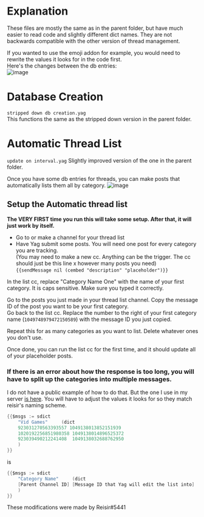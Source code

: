 # Explanation
These files are mostly the same as in the parent folder, but have much easier to read code and slightly different dict names. They are not backwards compatible with the other version of thread management.

If you wanted to use the emoji addon for example, you would need to rewrite the values it looks for in the code first.    
Here's the changes between the db entries:    
![image](https://user-images.githubusercontent.com/20410737/206024168-52ddb57e-3b63-4d3c-a94b-52a6eb445f91.png)

# Database Creation
`stripped down db creation.yag`    
This functions the same as the stripped down version in the parent folder.

# Automatic Thread List
`update on interval.yag`
Slightly improved version of the one in the parent folder.

Once you have some db entries for threads, you can make posts that automatically lists them all by category.
![image](https://user-images.githubusercontent.com/20410737/206024814-7fd6e270-8450-45b8-a920-04b21accf21a.png)

## Setup the Automatic thread list
**The VERY FIRST time you run this will take some setup. After that, it will just work by itself.**

- Go to or make a channel for your thread list    
- Have Yag submit some posts. You will need one post for every category you are tracking.     
(You may need to make a new cc. Anything can be the trigger. The cc should just be this line x however many posts you need)    
`{{sendMessage nil (cembed "description" "placeholder")}}`

In the list cc, replace "Category Name One" with the name of your first category. It is caps sensitive. Make sure you typed it correctly.

Go to the posts you just made in your thread list channel. Copy the message ID of the post you want to be your first category.    
Go back to the list cc. Replace the number to the right of your first category name (`1049748979472150589`) with the message ID you just copied.     

Repeat this for as many categories as you want to list. Delete whatever ones you don't use.

Once done, you can run the list cc for the first time, and it should update all of your placeholder posts.

### If there is an error about how the response is too long, you will have to split up the categories into multiple messages.

I do not have a public example of how to do that. But the one I use in my server [is here](https://github.com/FravBox/YagCCs/blob/main/z_server%20backups/thread%20control/Auto%20updating%20thread%20list/part%202.yag). You will have to adjust the values it looks for so they match reisir's naming scheme.     

```go
{{$msgs := sdict
	"Vid Games"     (dict
    923031270563393557 1049138013852151939
    1020192256851980358 1049138014896525372
    923039490212241408  1049138032688762950
	)
}}
```
is
```go
{{$msgs := sdict
	"Category Name"     (dict
    [Parent Channel ID] [Message ID that Yag will edit the list into]
	)
}}
```

These modifications were made by Reisir#5441
